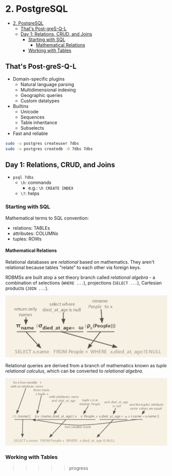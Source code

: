 # 2. PostgreSQL

- [2. PostgreSQL](#2-postgresql)
  - [That's Post-greS-Q-L](#thats-post-gres-q-l)
  - [Day 1: Relations, CRUD, and Joins](#day-1-relations-crud-and-joins)
    - [Starting with SQL](#starting-with-sql)
      - [Mathematical Relations](#mathematical-relations)
    - [Working with Tables](#working-with-tables)

## That's Post-greS-Q-L

- Domain-specific plugins
  - Natural language parsing
  - Multidimensional indexing
  - Geographic queries
  - Custom datatypes
- Builtins
  - Unicode
  - Sequences
  - Table inheritance
  - Subselects
- Fast and reliable

```sh
sudo -u postgres createuser 7dbs
sudo -u postgres createdb -O 7dbs 7dbs
```

## Day 1: Relations, CRUD, and Joins

- `psql 7dbs`
  - `\h`: commands
    - e.g.: `\h CREATE INDEX`
  - `\?`: helps

### Starting with SQL

Mathematical terms to SQL convention:

- relations: TABLEs
- attributes: COLUMNs
- tuples: ROWs

#### Mathematical Relations

Relational databases are *relational* based on mathematics. They aren't
relational because tables "relate" to each other via foreign keys.

RDBMSs are built atop a set theory branch called *relational algebra* - a
combination of selections (`WHERE ...`), projections (`SELECT ...`), Cartesian
products (`JOIN ...`).

![Relational Algebra](images/2_1_relational_algebra.png)

Relational queries are derived from a branch of mathematics known as
*tuple relational calculus*, which can be converted to *relational algebra*.

![Tuple Relational Calculus](images/2_2_tuple_relational_calculus.png)

### Working with Tables

>>>>> progress
